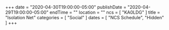+++
date = "2020-04-30T19:00:00-05:00"
publishDate = "2020-04-29T19:00:00-05:00"
endTime = ""
location = ""
ncs = [ "KA0LDG" ]
title = "Isolation Net"
categories = [ "Social" ]
dates = [ "NCS Schedule", "Hidden" ]
+++
